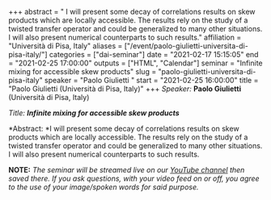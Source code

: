 +++
abstract = " I will present some decay of correlations results on skew products which are locally accessible. The results rely on the study of a twisted transfer operator and could be generalized to many other situations. I will also present numerical counterparts to such results."
affiliation = "Università di Pisa, Italy"
aliases = ["/event/paolo-giulietti-universita-di-pisa-italy/"]
categories = ["dai-seminar"]
date = "2021-02-17 15:15:05"
end = "2021-02-25 17:00:00"
outputs = ["HTML", "Calendar"]
seminar = "Infinite mixing for accessible skew products"
slug = "paolo-giulietti-universita-di-pisa-italy"
speaker = "Paolo Giulietti "
start = "2021-02-25 16:00:00"
title = "Paolo Giulietti (Università di Pisa, Italy)"
+++
*Speaker:* **Paolo Giulietti**  (Università di Pisa, Italy)

*Title: **Infinite mixing for accessible skew products***

*Abstract: *I will present some decay of correlations results on skew
products which are locally accessible. The results rely on the study of
a twisted transfer operator and could be generalized to many other
situations. I will also present numerical counterparts to such results.

**NOTE:** *The seminar will be streamed live on our [YouTube
channel](https://www.youtube.com/channel/UCyNNg155G3iLS7l-qZjboyg) then
saved there. If you ask questions, with your video feed on or off, you
agree to the use of your image/spoken words for said purpose.*
